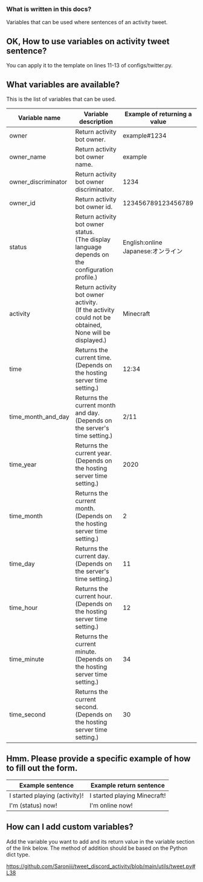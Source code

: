 ### What is written in this docs?

Variables that can be used where sentences of an activity tweet.

## OK, How to use variables on activity tweet sentence?

You can apply it to the template on lines 11-13 of configs/twitter.py.

## What variables are available?

This is the list of variables that can be used.

| Variable name       | Variable description                                                                                    | Example of returning a value          | 
| ------------------- | ------------------------------------------------------------------------------------------------------- | ------------------------------------- | 
| owner               | Return activity bot owner.                                                                              | example#1234                          | 
| owner_name          | Return activity bot owner name.                                                                         | example                               | 
| owner_discriminator | Return activity bot owner discriminator.                                                                | 1234                                  | 
| owner_id            | Return activity bot owner id.                                                                           | 123456789123456789                    | 
| status              | Return activity bot owner status.<br>(The display language depends on the configuration profile.)       | English:online<br>Japanese:オンライン | 
| activity            | Return activity bot owner activity.<br>(If the activity could not be obtained, None will be displayed.) | Minecraft                             | 
| time                | Returns the current time.<br>(Depends on the hosting server time setting.)                              | 12:34                                 | 
| time_month_and_day  | Returns the current month and day.<br>(Depends on the server's time setting.)                           | 2/11                                  | 
| time_year           | Returns the current year.<br>(Depends on the hosting server time setting.)                              | 2020                                  | 
| time_month          | Returns the current month.<br>(Depends on the hosting server time setting.)                             | 2                                     | 
| time_day            | Returns the current day.<br>(Depends on the server's time setting.)                                     | 11                                    | 
| time_hour           | Returns the current hour.<br>(Depends on the hosting server time setting.)                              | 12                                    | 
| time_minute         | Returns the current minute.<br>(Depends on the hosting server time setting.)                            | 34                                    | 
| time_second         | Returns the current second.<br>(Depends on the hosting server time setting.)                            | 30                                    | 

## Hmm. Please provide a specific example of how to fill out the form.

| Example sentence              | Example return sentence      | 
| ----------------------------- | ---------------------------- | 
| I started playing (activity)! | I started playing Minecraft! | 
| I'm (status) now!             | I'm online now!              | 

## How can I add custom variables?

Add the variable you want to add and its return value in the variable section of the link below.
The method of addition should be based on the Python dict type.

https://github.com/Saroniii/tweet_discord_activity/blob/main/utils/tweet.py#L38